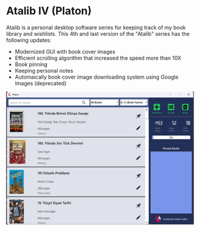 # Atalib IV (Platon)

Atalib is a personal desktop software series for keeping track of my book library and wishlists. This 4th and last version of the "Atalib" series has the following updates:

* Modernized GUI with book cover images
* Efficient scrolling algorithm that increased the speed more than 10X
* Book pinning
* Keeping personal notes
* Automaically book cover image downloading system using Google Images (deprecated)

<p align="center">
    <img src="screenshots/Atalib IV(Platon).png">
</p>